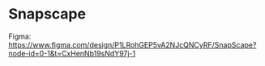 # Snapscape

Figma: https://www.figma.com/design/P1LRohGEP5vA2NJcQNCyRF/SnapScape?node-id=0-1&t=CxHenNb19sNdY97j-1
